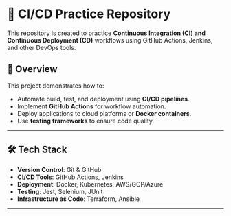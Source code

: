 # 🚀 CI/CD Practice Repository

This repository is created to practice **Continuous Integration (CI) and Continuous Deployment (CD)** workflows using GitHub Actions, Jenkins, and other DevOps tools.

## 📖 Overview

This project demonstrates how to:
- Automate build, test, and deployment using **CI/CD pipelines**.
- Implement **GitHub Actions** for workflow automation.
- Deploy applications to cloud platforms or **Docker containers**.
- Use **testing frameworks** to ensure code quality.

---

## 🛠️ Tech Stack

- **Version Control**: Git & GitHub  
- **CI/CD Tools**: GitHub Actions, Jenkins  
- **Deployment**: Docker, Kubernetes, AWS/GCP/Azure  
- **Testing**: Jest, Selenium, JUnit  
- **Infrastructure as Code**: Terraform, Ansible  

---
